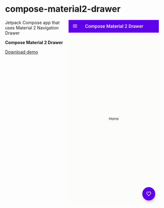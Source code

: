 # compose-material2-drawer

<img align="right" width="296" height="600"  src="https://github.com/raheemadamboev/compose-material2-drawer/blob/master/banner.gif" />

Jetpack Compose app that uses Material 2 Navigation Drawer

**Compose Material 2 Drawer**

<a href="https://github.com/raheemadamboev/compose-material2-drawer/blob/master/app-debug.apk">Download demo</a>
